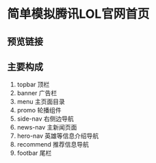 # 简单模拟腾讯LOL官网首页
## 预览链接
## 主要构成
1. topbar 顶栏
2. banner 广告栏
3. menu 主页面目录
4. promo 轮播组件
5. side-nav 右侧边导航
6. news-nav 主新闻页面
7. hero-nav 英雄等信息介绍导航
8. recommend 推荐信息导航
9. footbar 尾栏
